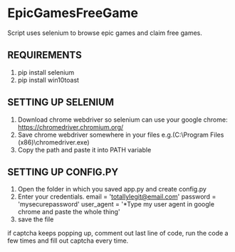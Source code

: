 # EpicGamesFreeGame
Script uses selenium to browse epic games and claim free games.

REQUIREMENTS
-------------------------------------------------------------------------------------------------------------
1. pip install selenium
2. pip install win10toast

SETTING UP SELENIUM
--------------------------------------------------------------------------------------------------------------
1. Download chrome webdriver so selenium can use your google chrome:
  https://chromedriver.chromium.org/
2. Save chrome webdriver somewhere in your files e.g.(C:\\Program Files (x86)\\chromedriver.exe)
3. Copy the path and paste it into PATH variable

SETTING UP CONFIG.PY
--------------------------------------------------------------------------------------------------------------
1. Open the folder in which you saved app.py and create config.py
2. Enter your credentials.
  email = 'totallylegit@email.com'
  password = 'mysecurepassword'
  user_agent = '*Type my user agent in google chrome and paste the whole thing'
3. save the file


if captcha keeps popping up, comment out last line of code, run the code a few times and fill out captcha every time.
